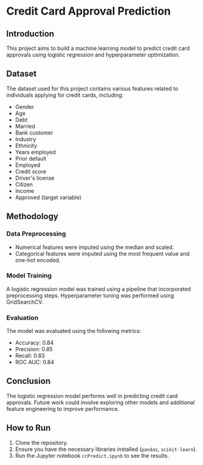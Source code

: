 # Credit Card Approval Prediction

## Introduction
This project aims to build a machine learning model to predict credit card approvals using logistic regression and hyperparameter optimization.

## Dataset
The dataset used for this project contains various features related to individuals applying for credit cards, including:
- Gender
- Age
- Debt
- Married
- Bank customer
- Industry
- Ethnicity
- Years employed
- Prior default
- Employed
- Credit score
- Driver's license
- Citizen
- Income
- Approved (target variable)

## Methodology
### Data Preprocessing
- Numerical features were imputed using the median and scaled.
- Categorical features were imputed using the most frequent value and one-hot encoded.

### Model Training
A logistic regression model was trained using a pipeline that incorporated preprocessing steps. Hyperparameter tuning was performed using GridSearchCV.

### Evaluation
The model was evaluated using the following metrics:
- Accuracy: 0.84
- Precision: 0.85
- Recall: 0.83
- ROC AUC: 0.84

## Conclusion
The logistic regression model performs well in predicting credit card approvals. Future work could involve exploring other models and additional feature engineering to improve performance.

## How to Run
1. Clone the repository.
2. Ensure you have the necessary libraries installed (`pandas`, `scikit-learn`).
3. Run the Jupyter notebook `ccPredict.ipynb` to see the results.
